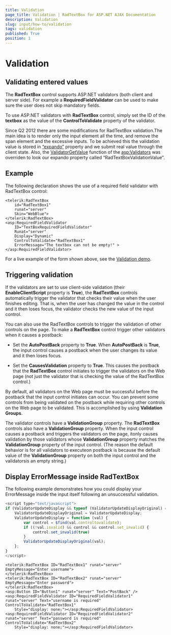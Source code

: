 ```yaml
---
title: Validation
page_title: Validation | RadTextBox for ASP.NET AJAX Documentation
description: Validation
slug: input/how-to/validation
tags: validation
published: True
position: 1
---
```


# Validation



## Validating entered values

The **RadTextBox** control supports ASP.NET validators (both client and server side). For example a **RequiredFieldValidator** can be used to make sure the user does not skip mandatory fields. 



To use ASP.NET validators with **RadTextBox** control, simply set the ID of the **textbox** as the value of the **ControlToValidate** property of the validator.

Since Q2 2012 there are some modifications for RadTextBox validation.The main idea is to render only the input element all the time, and remove the span element and the excessive inputs. To be achieved this the validation value is stored in [“expando”](http://msdn.microsoft.com/en-us/library/89t1khd2%28v=vs.94%29.aspx) property and we submit real value through the client state. Also, the [ValidatorGetValue](http://msdn.microsoft.com/en-us/library/aa338815%28v=vs.71%29.aspx) function of the [asp:Validators](http://msdn.microsoft.com/en-us/library/debza5t0.aspx) was overriden to look our expando property called “RadTextBoxValidationValue”.

## Example


The following declaration shows the use of a required field validator with RadTextBox control:

````ASPNET
<telerik:RadTextBox
	id="RadTextBox1"
	runat="server"
	Skin="WebBlue">
</telerik:RadTextBox>
<asp:RequiredFieldValidator
	ID="TextBoxRequiredFieldValidator"
	Runat="server"
	Display="Dynamic"
	ControlToValidate="RadTextBox1"
	ErrorMessage="The textbox can not be empty!" >
</asp:RequiredFieldValidator>
````


For a live example of the form shown above, see the [Validation demo](http://demos.telerik.com/aspnet-ajax/textbox/functionality/validation/defaultcs.aspx).

## Triggering validation

If the validators are set to use client-side validation (their **EnableClientScript** property is **True**), the **RadTextBox** controls automatically trigger the validator that checks their value when the user finishes editing. That is, when the user has changed the value in the control and it then loses focus, the validator checks the new value of the input control.

You can also use the RadTextBox controls to trigger the validation of other controls on the page. To make a **RadTextBox** control trigger other validators when it causes a postback:

* Set the **AutoPostBack** property to **True**. When **AutoPostBack** is **True**, the input control causes a postback when the user changes its value and it then loses focus.

* Set the **CausesValidation** property to **True**. This causes the postback that the **RadTextBox** control initiates to trigger the validators on the Web page (not just the validator that is checking the value of the RadTextBox control.)

By default, all validators on the Web page must be successful before the postback that the input control initiates can occur. You can prevent some controls from being validated on the postback while requiring other controls on the Web page to be validated. This is accomplished by using **Validation Groups**.

The validator controls have a **ValidationGroup** property. The **RadTextBox** controls also have a **ValidationGroup** property. When the input control causes a postback and triggers the validators on the page, itonly causes validation by those validators whose **ValidationGroup** property matches the **ValidationGroup** property of the input control. (The reason the default behavior is for all validators to executeon postback is because the default value of the **ValidationGroup** property on both the input control and the validatorsis an empty string.)

## Display ErrorMessage inside RadTextBox

The following example demonstrates how you could display your ErrorMessage inside the input itself following an unsuccessful validation.

````JavaScript
<script type="text/javascript">
if (ValidatorUpdateDisplay && typeof (ValidatorUpdateDisplayOriginal) === "undefined") {
	ValidatorUpdateDisplayOriginal = ValidatorUpdateDisplay;
	ValidatorUpdateDisplay = function (val) {
		var control = $find(val.controltovalidate);
		if ((!val.isvalid) && control && control.set_invalid) {
			control.set_invalid(true)
		}
		ValidatorUpdateDisplayOriginal(val);
	};
}
</script>
````



````ASPNET
<telerik:RadTextBox ID="RadTextBox1" runat="server" EmptyMessage="Enter username">
</telerik:RadTextBox>
<telerik:RadTextBox ID="RadTextBox2" runat="server" EmptyMessage="Enter password">
</telerik:RadTextBox>
<asp:Button ID="Button1" runat="server" Text="PostBack" />
<asp:RequiredFieldValidator ID="RequiredFieldValidator1" runat="server" Text="username is required" ControlToValidate="RadTextBox1"
	Style="display: none;"></asp:RequiredFieldValidator>
<asp:RequiredFieldValidator ID="RequiredFieldValidator2" runat="server" Text="password is required" ControlToValidate="RadTextBox2"
	Style="display: none;"></asp:RequiredFieldValidator>
````



